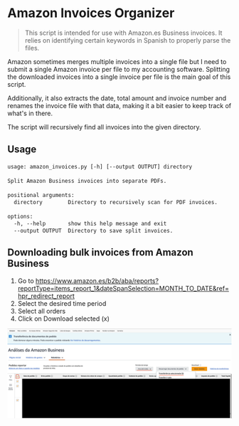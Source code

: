 # Amazon Invoices Organizer

> This script is intended for use with Amazon.es Business invoices. It relies on identifying certain keywords in Spanish to properly parse the files.

Amazon sometimes merges multiple invoices into a single file but I need to submit a single Amazon invoice per file to my accounting software. Splitting the downloaded invoices into a single invoice per file is the main goal of this script.

Additionally, it also extracts the date, total amount and invoice number and renames the invoice file with that data, making it a bit easier to keep track of what's in there.

The script will recursively find all invoices into the given directory.

## Usage

```shell
usage: amazon_invoices.py [-h] [--output OUTPUT] directory

Split Amazon Business invoices into separate PDFs.

positional arguments:
  directory        Directory to recursively scan for PDF invoices.

options:
  -h, --help       show this help message and exit
  --output OUTPUT  Directory to save split invoices.
```

## Downloading bulk invoices from Amazon Business

1. Go to https://www.amazon.es/b2b/aba/reports?reportType=items_report_1&dateSpanSelection=MONTH_TO_DATE&ref=hpr_redirect_report
2. Select the desired time period
3. Select all orders
4. Click on Download selected (x)

![](./download_bulk_invoices.png)
